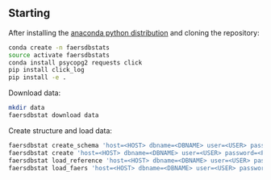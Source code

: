 ## Starting
After installing the [anaconda python distribution](https://www.anaconda.com/distribution/) and cloning the repository:
```bash
conda create -n faersdbstats
source activate faersdbstats
conda install psycopg2 requests click
pip install click_log
pip install -e .
```

Download data:
```bash
mkdir data
faersdbstat download data
```

Create structure and load data:
```bash
faersdbstat create_schema 'host=<HOST> dbname=<DBNAME> user=<USER> password=<PASSWORD>'
faersdbstat create 'host=<HOST> dbname=<DBNAME> user=<USER> password=<PASSWORD>'
faersdbstat load_reference 'host=<HOST> dbname=<DBNAME> user=<USER> password=<PASSWORD>'
faersdbstat load_faers 'host=<HOST> dbname=<DBNAME> user=<USER> password=<PASSWORD>' data
```
